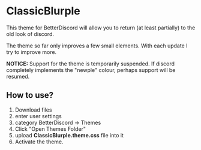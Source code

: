 # ClassicBlurple
This theme for BetterDiscord will allow you to return (at least partially) to the old look of discord.

The theme so far only improves a few small elements. With each update I try to improve more.

**NOTICE:** Support for the theme is temporarily suspended. If discord completely implements the "newple" colour, perhaps support will be resumed.

## How to use?
1. Download files
2. enter user settings
3. category BetterDiscord -> Themes
4. Click "Open Themes Folder"
5. upload **ClassicBlurple.theme.css** file into it
6. Activate the theme.
